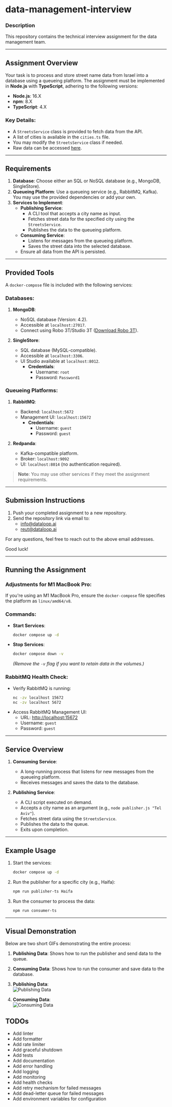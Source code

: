 # **data-management-interview**

### Description
This repository contains the technical interview assignment for the data management team.

---

## Assignment Overview

Your task is to process and store street name data from Israel into a database using a queueing platform. The assignment must be implemented in **Node.js** with **TypeScript**, adhering to the following versions:
- **Node.js**: 16.X
- **npm**: 8.X
- **TypeScript**: 4.X

### Key Details:
- A `StreetsService` class is provided to fetch data from the API.
- A list of cities is available in the `cities.ts` file.
- You may modify the `StreetsService` class if needed.
- Raw data can be accessed [here](https://data.gov.il/dataset/israel-streets-synom/resource/1b14e41c-85b3-4c21-bdce-9fe48185ffca).

---

## Requirements

1. **Database**: Choose either an SQL or NoSQL database (e.g., MongoDB, SingleStore).
2. **Queueing Platform**: Use a queueing service (e.g., RabbitMQ, Kafka). You may use the provided dependencies or add your own.
3. **Services to Implement**:
	- **Publishing Service**:
	  - A CLI tool that accepts a city name as input.
	  - Fetches street data for the specified city using the `StreetsService`.
	  - Publishes the data to the queueing platform.
	- **Consuming Service**:
	  - Listens for messages from the queueing platform.
	  - Saves the street data into the selected database.
	- Ensure all data from the API is persisted.

---

## Provided Tools

A `docker-compose` file is included with the following services:

### Databases:
1. **MongoDB**:
	- NoSQL database (Version: 4.2).
	- Accessible at `localhost:27017`.
	- Connect using Robo 3T/Studio 3T ([Download Robo 3T](https://robomongo.org/)).

2. **SingleStore**:
	- SQL database (MySQL-compatible).
	- Accessible at `localhost:3306`.
	- UI Studio available at `localhost:8012`.
	  - **Credentials**:
		- Username: `root`
		- Password: `Password1`

### Queueing Platforms:
1. **RabbitMQ**:
	- Backend: `localhost:5672`
	- Management UI: `localhost:15672`
	  - **Credentials**:
		- Username: `guest`
		- Password: `guest`

2. **Redpanda**:
	- Kafka-compatible platform.
	- Broker: `localhost:9092`
	- UI: `localhost:8014` (no authentication required).

> **Note**: You may use other services if they meet the assignment requirements.

---

## Submission Instructions

1. Push your completed assignment to a new repository.
2. Send the repository link via email to:
	- info@dataloop.ai
	- reut@dataloop.ai

For any questions, feel free to reach out to the above email addresses.

Good luck!

---

## Running the Assignment

### Adjustments for M1 MacBook Pro:
If you're using an M1 MacBook Pro, ensure the `docker-compose` file specifies the platform as `linux/amd64/v8`.

### Commands:
- **Start Services**:
  ```bash
  docker compose up -d
  ```
- **Stop Services**:
  ```bash
  docker compose down -v
  ```
  *(Remove the `-v` flag if you want to retain data in the volumes.)*

### RabbitMQ Health Check:
- Verify RabbitMQ is running:
  ```bash
  nc -zv localhost 15672
  nc -zv localhost 5672
  ```
- Access RabbitMQ Management UI:
  - URL: [http://localhost:15672](http://localhost:15672)
  - Username: `guest`
  - Password: `guest`

---

## Service Overview

1. **Consuming Service**:
	- A long-running process that listens for new messages from the queueing platform.
	- Receives messages and saves the data to the database.

2. **Publishing Service**:
	- A CLI script executed on demand.
	- Accepts a city name as an argument (e.g., `node publisher.js "Tel Aviv"`).
	- Fetches street data using the `StreetsService`.
	- Publishes the data to the queue.
	- Exits upon completion.

---

## Example Usage

1. Start the services:
   ```bash
   docker compose up -d
   ```

2. Run the publisher for a specific city (e.g., Haifa):
   ```bash
   npm run publisher-ts Haifa
   ```

3. Run the consumer to process the data:
   ```bash
   npm run consumer-ts
   ```

---

## Visual Demonstration

Below are two short GIFs demonstrating the entire process:

1. **Publishing Data**: Shows how to run the publisher and send data to the queue.
2. **Consuming Data**: Shows how to run the consumer and save data to the database.

1. **Publishing Data**:  
	![Publishing Data](./demo/poc_1.gif)

2. **Consuming Data**:  
	![Consuming Data](./demo/poc_2.gif)


## TODOs

- Add linter
- Add formatter
- Add rate limiter
- Add graceful shutdown
- Add tests
- Add documentation
- Add error handling
- Add logging
- Add monitoring
- Add health checks
- Add retry mechanism for failed messages
- Add dead-letter queue for failed messages
- Add environment variables for configuration
